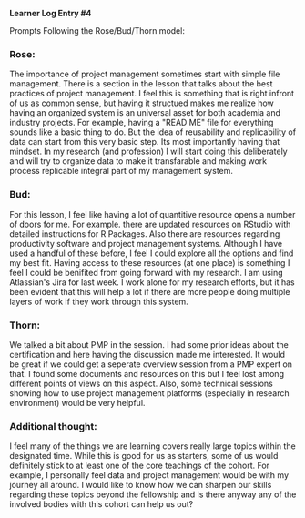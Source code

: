   **Learner Log Entry #4**

Prompts
Following the Rose/Bud/Thorn model:

### **Rose:**
The importance of project management sometimes start with simple file management. There is a section in the lesson that talks about the best practices of project management. I feel this is something that is right infront of us as common sense, but having it structued makes me realize how having an organized system is an universal asset for both academia and industry projects. For example, having a "READ ME" file for everything sounds like a basic thing to do. But the idea of reusability and replicability of data can start from this very basic step. Its most importantly having that mindset. In my research (and profession) I will start doing this deliberately and will try to organize data to make it transfarable and making work process replicable integral part of my management system.

### **Bud:**
For this lesson, I feel like having a lot of quantitive resource opens a number of doors for me. For example. there are updated resources on RStudio with detailed instructions for R Packages. Also there are resources regarding productivity software and project management systems. Although I have used a handful of these before, I feel I could explore all the options and find my best fit. Having access to these resources (at one place) is something I feel I could be benifited from going forward with my research. I am using Atlassian's Jira for last week. I work alone for my research efforts, but it has been evident that this will help a lot if there are more people doing multiple layers of work if they work through this system.

### **Thorn:**
We talked a bit about PMP in the session. I had some prior ideas about the certification and here having the discussion made me interested. It would be great if we could get a seperate overview session from a PMP expert on that. I found some documents and resources on this but I feel lost among different points of views on this aspect. Also, some technical sessions showing how to use project management platforms (especially in research environment) would be very helpful.

### **Additional thought:**
I feel many of the things we are learning covers really large topics within the designated time. While this is good for us as starters, some of us would definitely stick to at least one of the core teachings of the cohort. For example, I personally feel data and project management would be with my journey all around. I would like to know how we can sharpen our skills regarding these topics beyond the fellowship and is there anyway any of the involved bodies with this cohort can help us out?
